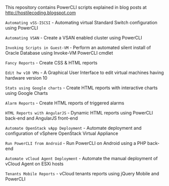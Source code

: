 This repository contains PowerCLI scripts explained in blog posts at http://hostilecoding.blogspot.com

`Automating vSS-ISCSI` - Automating virtual Standard Switch configuration using PowerCLI

`Automating VSAN` - Create a VSAN enabled cluster using PowerCLI

`Invoking Scripts in Guest-VM` - Perform an automated silent install of Oracle Database using Invoke-VM PowerCLI cmdlet

`Fancy Reports` - Create CSS & HTML reports 

`Edit hw v10 VMs` - A Graphical User Interface to edit virtual machines having hardware version 10

`Stats using Google charts` - Create HTML reports with interactive charts using Google Charts

`Alarm Reports` - Create HTML reports of triggered alarms

`HTML Reports with AngularJS` - Dynamic HTML reports using PowerCLI back-end and AngularJS front-end

`Automate OpenStack vApp Deployment` - Automate deployment and configuration of vSphere OpenStack Virtual Appliance

`Run PowerCLI from Android` - Run PowerCLI on Android using a PHP back-end

`Automate vCloud Agent Deployment` - Automate the manual deployment of vCloud Agent on ESXi hosts

`Tenants Mobile Reports` - vCloud tenants reports using jQuery Mobile and PowerCLI